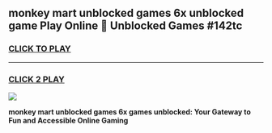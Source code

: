 
## monkey mart unblocked games 6x unblocked game Play Online 👋 Unblocked Games #142tc
<h3>
<a href="https://premium.freeplayer.one?title=monkey_mart_unblocked_games_6x&ref=21F">CLICK TO PLAY</a></h3>
<hr>

<h3>
<a href="https://premium.freeplayer.one?title=monkey_mart_unblocked_games_6x&ref=21F">CLICK 2 PLAY</a>
  
</h3>

<a href="https://premium.freeplayer.one?title=monkey_mart_unblocked_games_6x&ref=21F/"><img src="https://clearcache.store/games.png"></a>


**monkey mart unblocked games 6x games unblocked: Your Gateway to Fun and Accessible Online Gaming**
